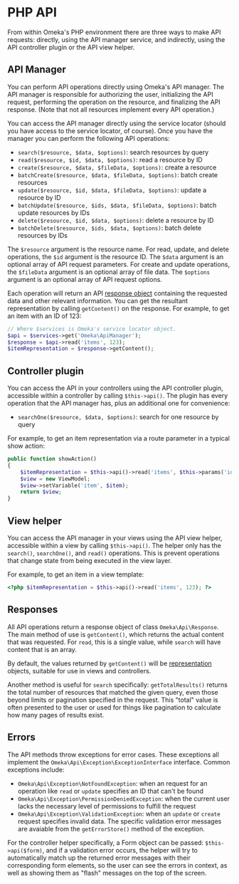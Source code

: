 # PHP API

From within Omeka's PHP environment there are three ways to make API requests: directly,
using the API manager service, and indirectly, using the API controller plugin or
the API view helper.

## API Manager

You can perform API operations directly using Omeka's API manager. The API manager
is responsible for authorizing the user, initializing the API request, performing
the operation on the resource, and finalizing the API response. (Note that not all
resources implement every API operation.)

You can access the API manager directly using the service locator (should you have
access to the service locator, of course). Once you have the manager you can perform
the following API operations:

- `search($resource, $data, $options)`: search resources by query
- `read($resource, $id, $data, $options)`: read a resource by ID
- `create($resource, $data, $fileData, $options)`: create a resource
- `batchCreate($resource, $data, $fileData, $options)`: batch create resources
- `update($resource, $id, $data, $fileData, $options)`: update a resource by ID
- `batchUpdate($resource, $ids, $data, $fileData, $options)`: batch update resources by IDs
- `delete($resource, $id, $data, $options)`: delete a resource by ID
- `batchDelete($resource, $ids, $data, $options)`: batch delete resources by IDs

The `$resource` argument is the resource name. For read, update, and delete operations,
the `$id` argument is the resource ID. The `$data` argument is an optional array
of API request parameters. For create and update operations, the `$fileData` argument
is an optional array of file data. The `$options` argument is an optional array
of API request options.

Each operation will return an API [response object](#responses) containing the
requested data and other relevant information. You can get the resultant
representation by calling `getContent()` on the response. For example, to get an
item with an ID of 123:

```php
// Where $services is Omeka's service locator object.
$api = $services->get('Omeka\ApiManager');
$response = $api->read('items', 123);
$itemRepresentation = $response->getContent();
```

## Controller plugin

You can access the API in your controllers using the API controller plugin,
accessible within a controller by calling `$this->api()`. The plugin
has every operation that the API manager has, plus an additional one
for convenience:

- `searchOne($resource, $data, $options)`: search for one resource by query

For example, to get an item representation via a route parameter in a typical show
action:

```php
public function showAction()
{
    $itemRepresentation = $this->api()->read('items', $this->params('id'))->getContent();
    $view = new ViewModel;
    $view->setVariable('item', $item);
    return $view;
}
```

## View helper

You can access the API manager in your views using the API view helper,
accessible within a view by calling `$this->api()`. The helper only has the
`search()`, `searchOne()`, and `read()` operations. This is prevent operations
that change state from being executed in the view layer.

For example, to get an item in a view template:

```php
<?php $itemRepresentation = $this->api()->read('items', 123); ?>
```

## Responses

All API operations return a response object of class `Omeka\Api\Response`. The
main method of use is `getContent()`, which returns the actual content that
was requested. For `read`, this is a single value, while `search` will have content
that is an array.

By default, the values returned by `getContent()` will be
[representation](representations.md) objects, suitable for use in views
and controllers.

Another method is useful for `search` specifically: `getTotalResults()` returns
the total number of resources that matched the given query, even those beyond
limits or pagination specified in the request. This "total" value is often
presented to the user or used for things like pagination to calculate how many
pages of results exist.

## Errors

The API methods throw exceptions for error cases. These exceptions all implement
the `Omeka\Api\Exception\ExceptionInterface` interface. Common exceptions
include:

- `Omeka\Api\Exception\NotFoundException`: when an request for an operation
  like `read` or `update` specifies an ID that can't be found
- `Omeka\Api\Exception\PermissionDeniedException`: when the current user lacks
  the necessary level of permissions to fulfill the request
- `Omeka\Api\Exception\ValidationException`: when an `update` or `create`
  request specifies invalid data. The specific validation error messages are
  avaiable from the `getErrorStore()` method of the exception.

For the controller helper specifically, a Form object can be passed:
`$this->api($form)`, and if a validation error occurs, the helper will try to
automatically match up the returned error messages with their corresponding
form elements, so the user can see the errors in context, as well as showing
them as "flash" messages on the top of the screen.
